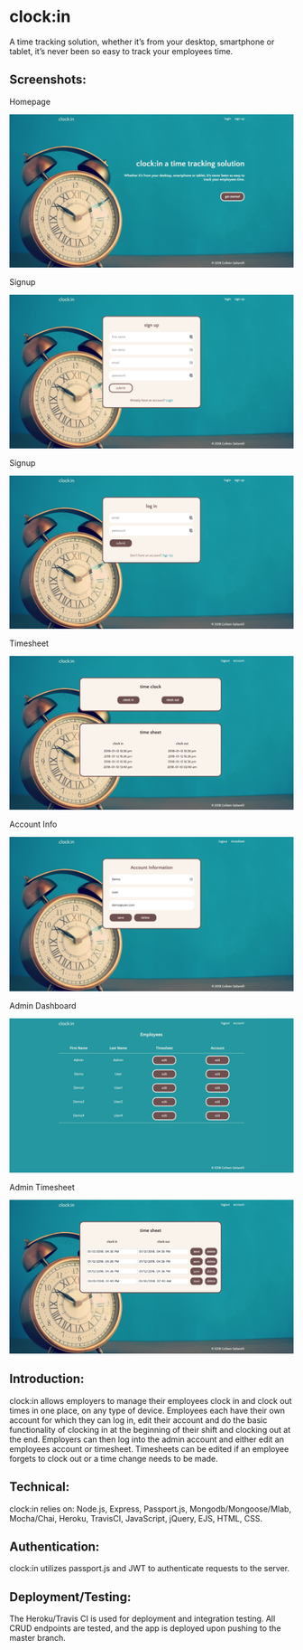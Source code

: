 # clock:in

A time tracking solution, whether it’s from your desktop, smartphone or tablet, it’s never been so easy to track your employees time.

## Screenshots:

Homepage

![homepage](https://raw.githubusercontent.com/colleensaltarelli/time-tracking-app/master/images/homepage.png "homepage")

Signup

![homepage](https://raw.githubusercontent.com/colleensaltarelli/time-tracking-app/master/images/signup.png "Signup")

Signup

![homepage](https://raw.githubusercontent.com/colleensaltarelli/time-tracking-app/master/images/login.png "Signup")

Timesheet

![homepage](https://raw.githubusercontent.com/colleensaltarelli/time-tracking-app/master/images/timeclock.png "timesheet")

Account Info

![account](https://raw.githubusercontent.com/colleensaltarelli/time-tracking-app/master/images/accountinfo.png "account")

Admin Dashboard

![Admin](https://raw.githubusercontent.com/colleensaltarelli/time-tracking-app/master/images/admin.png "Admin")

Admin Timesheet

![admin timesheet](https://raw.githubusercontent.com/colleensaltarelli/time-tracking-app/master/images/admintimesheet.png "admin timesheet")



## Introduction:

clock:in allows employers to manage their employees clock in and clock out times in one place, on any type of device. Employees each have their own account for which they can log in, edit their account and do the basic functionality of clocking in at the beginning of their shift and clocking out at the end.  Employers can then log into the admin account and either edit an employees account or timesheet.  Timesheets can be edited if an employee forgets to clock out or a time change needs to be made.

## Technical: 

clock:in relies on:
Node.js, 
Express, 
Passport.js, 
Mongodb/Mongoose/Mlab, 
Mocha/Chai,
Heroku,
TravisCI,
JavaScript, 
jQuery, 
EJS,
HTML, 
CSS. 

## Authentication:
clock:in utilizes passport.js and JWT to authenticate requests to the server.

## Deployment/Testing:
The Heroku/Travis CI is used for deployment and integration testing. All CRUD endpoints are tested, and the app is deployed upon pushing to the master branch.